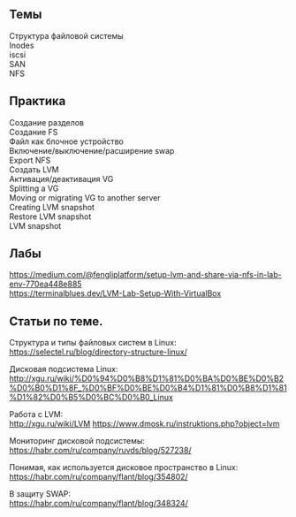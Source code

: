 
## Темы
Структура файловой системы  
Inodes  
iscsi  
SAN  
NFS  

## Практика
Создание разделов  
Создание FS  
Файл как блочное устройство  
Включение/выключение/расширение swap  
Export NFS  
Создать LVM  
Активация/деактивация VG  
Splitting a VG  
Moving or migrating VG to another server  
Creating LVM snapshot  
Restore LVM snapshot  
LVM snapshot  

## Лабы
https://medium.com/@fengliplatform/setup-lvm-and-share-via-nfs-in-lab-env-770ea448e885  
https://terminalblues.dev/LVM-Lab-Setup-With-VirtualBox  

## Статьи по теме.
Структура и типы файловых систем в Linux:  
https://selectel.ru/blog/directory-structure-linux/

Дисковая подсистема Linux:  
http://xgu.ru/wiki/%D0%94%D0%B8%D1%81%D0%BA%D0%BE%D0%B2%D0%B0%D1%8F_%D0%BF%D0%BE%D0%B4%D1%81%D0%B8%D1%81%D1%82%D0%B5%D0%BC%D0%B0_Linux

Работа с LVM:  
http://xgu.ru/wiki/LVM
https://www.dmosk.ru/instruktions.php?object=lvm

Мониторинг дисковой подсистемы:  
https://habr.com/ru/company/ruvds/blog/527238/

Понимая, как используется дисковое пространство в Linux:  
https://habr.com/ru/company/flant/blog/354802/

В защиту SWAP:  
https://habr.com/ru/company/flant/blog/348324/

